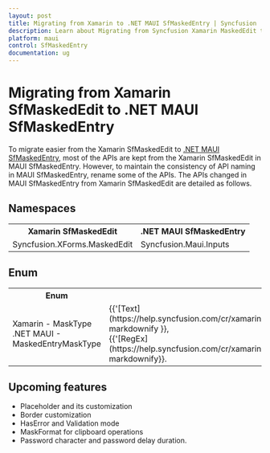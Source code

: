 ```yaml
---
layout: post
title: Migrating from Xamarin to .NET MAUI SfMaskedEntry | Syncfusion 
description: Learn about Migrating from Syncfusion Xamarin MaskedEdit to Syncfusion .NET MAUI MaskedEntry control and more.
platform: maui
control: SfMaskedEntry
documentation: ug
---  
```


# Migrating from Xamarin SfMaskedEdit to .NET MAUI SfMaskedEntry

To migrate easier from the Xamarin SfMaskedEdit to [.NET MAUI SfMaskedEntry](https://help.syncfusion.com/cr/maui/Syncfusion.Maui.Inputs.SfMaskedEntry.html), most of the APIs are kept from the Xamarin SfMaskedEdit in MAUI SfMaskedEntry. However, to maintain the consistency of API naming in MAUI SfMaskedEntry, rename some of the APIs. The APIs changed in MAUI SfMaskedEntry from Xamarin SfMaskedEdit are detailed as follows.

## Namespaces 

<table>
<tr>
<th>Xamarin SfMaskedEdit</th>
<th>.NET MAUI SfMaskedEntry</th></tr>
<tr>
<td>Syncfusion.XForms.MaskedEdit</td>
<td>Syncfusion.Maui.Inputs</td></tr>
</table>

## Enum

<table> 
<tr>
<th>Enum</th>
<th>Xamarin SfMaskedEdit</th>
<th>.NET MAUI SfMaskedEntry</th>
<th>Description</th></tr>
<tr>
<td>Xamarin - MaskType <br/> .NET MAUI - MaskedEntryMaskType</td>
<td> {{'[Text](https://help.syncfusion.com/cr/xamarin/Syncfusion.XForms.MaskedEdit.MaskType.html#Syncfusion_XForms_MaskedEdit_MaskType_Text)'| markdownify }},<br/> {{'[RegEx](https://help.syncfusion.com/cr/xamarin/Syncfusion.XForms.MaskedEdit.MaskType.html#Syncfusion_XForms_MaskedEdit_MaskType_RegEx)'| markdownify}}.</td>
<td> {{'[Simple](https://help.syncfusion.com/cr/maui/Syncfusion.Maui.Inputs.MaskedEntryMaskType.html#Syncfusion_Maui_Inputs_MaskedEntryMaskType_Simple)'| markdownify}},<br/> {{'[RegEx](https://help.syncfusion.com/cr/maui/Syncfusion.Maui.Inputs.MaskedEntryMaskType.html#Syncfusion_Maui_Inputs_MaskedEntryMaskType_RegEx)'| markdownify}}.</td>
<td>Gets or sets the type of mask elements.</td></tr>

</table> 

## Upcoming features

  * Placeholder and its customization
  * Border customization
  * HasError and Validation mode
  * MaskFormat for clipboard operations
  * Password character and password delay duration.

  